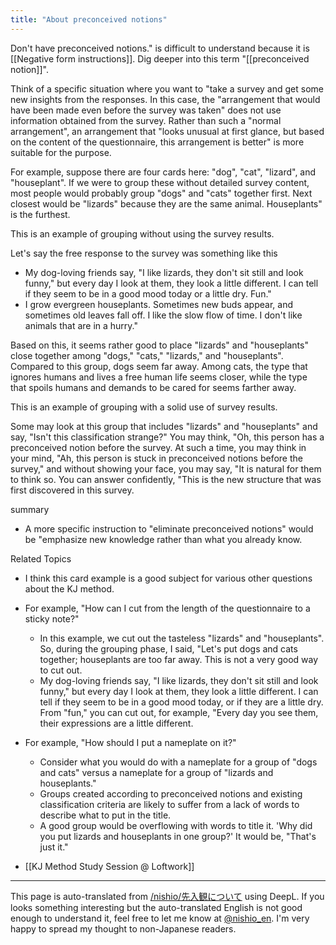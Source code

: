 ```yaml
---
title: "About preconceived notions"
---
```


Don't have preconceived notions." is difficult to understand because it is [[Negative form instructions]].
Dig deeper into this term "[[preconceived notion]]".

Think of a specific situation where you want to "take a survey and get some new insights from the responses.
In this case, the "arrangement that would have been made even before the survey was taken" does not use information obtained from the survey.
Rather than such a "normal arrangement", an arrangement that "looks unusual at first glance, but based on the content of the questionnaire, this arrangement is better" is more suitable for the purpose.

For example, suppose there are four cards here: "dog", "cat", "lizard", and "houseplant".
If we were to group these without detailed survey content, most people would probably group "dogs" and "cats" together first. Next closest would be "lizards" because they are the same animal. Houseplants" is the furthest.

This is an example of grouping without using the survey results.

Let's say the free response to the survey was something like this
- My dog-loving friends say, "I like lizards, they don't sit still and look funny," but every day I look at them, they look a little different. I can tell if they seem to be in a good mood today or a little dry. Fun."
- I grow evergreen houseplants. Sometimes new buds appear, and sometimes old leaves fall off. I like the slow flow of time. I don't like animals that are in a hurry."

Based on this, it seems rather good to place "lizards" and "houseplants" close together among "dogs," "cats," "lizards," and "houseplants". Compared to this group, dogs seem far away. Among cats, the type that ignores humans and lives a free human life seems closer, while the type that spoils humans and demands to be cared for seems farther away.

This is an example of grouping with a solid use of survey results.

Some may look at this group that includes "lizards" and "houseplants" and say, "Isn't this classification strange?" You may think, "Oh, this person has a preconceived notion before the survey. At such a time, you may think in your mind, "Ah, this person is stuck in preconceived notions before the survey," and without showing your face, you may say, "It is natural for them to think so. You can answer confidently, "This is the new structure that was first discovered in this survey.

summary
- A more specific instruction to "eliminate preconceived notions" would be "emphasize new knowledge rather than what you already know.

Related Topics
- I think this card example is a good subject for various other questions about the KJ method.
- For example, "How can I cut from the length of the questionnaire to a sticky note?"
    - In this example, we cut out the tasteless "lizards" and "houseplants". So, during the grouping phase, I said, "Let's put dogs and cats together; houseplants are too far away. This is not a very good way to cut out.
    - My dog-loving friends say, "I like lizards, they don't sit still and look funny," but every day I look at them, they look a little different. I can tell if they seem to be in a good mood today, or if they are a little dry. From "fun," you can cut out, for example, "Every day you see them, their expressions are a little different.
- For example, "How should I put a nameplate on it?"
    - Consider what you would do with a nameplate for a group of "dogs and cats" versus a nameplate for a group of "lizards and houseplants."
    - Groups created according to preconceived notions and existing classification criteria are likely to suffer from a lack of words to describe what to put in the title.
    - A good group would be overflowing with words to title it. 'Why did you put lizards and houseplants in one group?' It would be, "That's just it."

- [[KJ Method Study Session @ Loftwork]]

---
This page is auto-translated from [/nishio/先入観について](https://scrapbox.io/nishio/先入観について) using DeepL. If you looks something interesting but the auto-translated English is not good enough to understand it, feel free to let me know at [@nishio_en](https://twitter.com/nishio_en). I'm very happy to spread my thought to non-Japanese readers.
